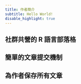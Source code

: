 ```yaml
---
title: 作者簡介
subtitle: Hello World!
disable_highlight: true
---
```


## 社群共營的 R 語言部落格

## 簡單的文章提交機制

## 為作者保存所有文章